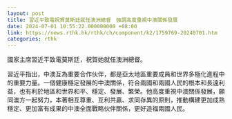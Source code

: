 ```yaml
---
layout: post
title: 習近平致電祝賀莫斯廷就任澳洲總督　強調高度重視中澳關係發展
date: 2024-07-01 10:55:22.000000000 +08:00
link: https://news.rthk.hk/rthk/ch/component/k2/1759769-20240701.htm
categories: rthk
---
```


國家主席習近平致電莫斯廷，祝賀她就任澳洲總督。

習近平指出，中澳互為重要合作伙伴，都是亞太地區重要成員和世界多極化進程中的重要力量。一個健康穩定發展的中澳關係，符合兩國和兩國人民的根本和長遠利益，也有利於地區和世界和平、穩定、發展、繁榮。他高度重視中澳關係發展，願同澳方一起努力，本著相互尊重、互利共贏、求同存異的原則，推動構建更加成熟穩定、更加富有成果的中澳全面戰略伙伴關係，更好造福兩國人民。
